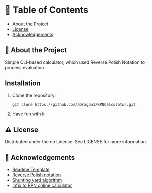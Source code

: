 
<!-- Table of Contents -->
# :notebook_with_decorative_cover: Table of Contents

- [About the Project](#star2-about-the-project)
- [License](#warning-license)
- [Acknowledgements](#gem-acknowledgements)

<!-- About the Project -->

## :star2: About the Project

Simple CLI-based calculator, which used Reverse Polish Notation to process evaluation


## Installation
1. Clone the repository:
   ```bash
   git clone https://github.com/aDragon1/RPNCalculator.git
2. Have fun with it


## :warning: License

Distributed under the no License. See LICENSE for more information.

<!-- Acknowledgments -->
## :gem: Acknowledgements
- [Readme Template](https://github.com/othneildrew/Best-README-Template)
- [Reverse Polish notation](https://en.wikipedia.org/wiki/Reverse_Polish_notation)
- [Shunting yard algorithm](https://en.wikipedia.org/wiki/Shunting_yard_algorithm)
- [Infix to RPN online calculator](https://www.dcode.fr/reverse-polish-notation)
